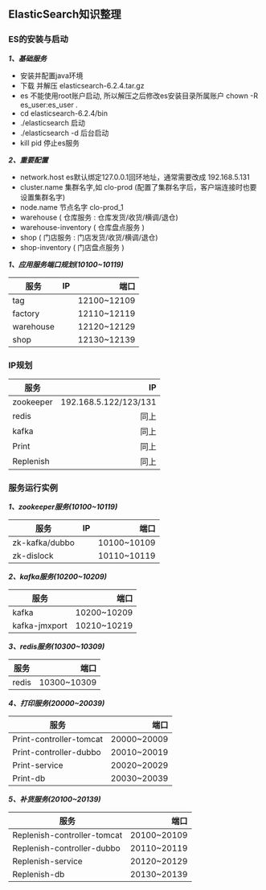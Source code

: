 ## ElasticSearch知识整理

### ES的安装与启动 ###

***1、基础服务***

- 安装并配置java环境
- 下载 并解压 elasticsearch-6.2.4.tar.gz
- es 不能使用root账户启动, 所以解压之后修改es安装目录所属账户 chown -R es_user:es_user .
- cd  elasticsearch-6.2.4/bin
- ./elasticsearch 启动
- ./elasticsearch -d  后台启动
- kill pid  停止es服务

***2、重要配置***

- network.host 
	es默认绑定127.0.0.1回环地址，通常需要改成 192.168.5.131
- cluster.name 集群名字,如 clo-prod  (配置了集群名字后，客户端连接时也要设置集群名字)
- node.name 节点名字 clo-prod_1
- warehouse ( 仓库服务 : 仓库发货/收货/横调/退仓)
- warehouse-inventory ( 仓库盘点服务 )
- shop ( 门店服务 : 门店发货/收货/横调/退仓)
- shop-inventory ( 门店盘点服务 )

***1、应用服务端口规划(10100~10119)***

| 服务        | IP   | 端口   |
| --------   | -----: |-----: |
| tag |   | 12100~12109 |
| factory |   | 12110~12119 |
| warehouse |   | 12120~12129 |
| shop |   | 12130~12139 |


### IP规划

| 服务        | IP   |
| --------   | -----: |
| zookeeper     | 192.168.5.122/123/131 |
| redis     |  同上 |
| kafka     |  同上 |
| Print     |  同上 |
| Replenish     |  同上 |

### 服务运行实例

***1、zookeeper服务(10100~10119)***

| 服务        | IP   | 端口   |
| --------   | -----: |-----: |
| zk-kafka/dubbo |   | 10100~10109 |
| zk-dislock     |    | 10110~10119 |

***2、kafka服务(10200~10209)***

| 服务        | 端口   |
| --------   | -----: |
| kafka     | 10200~10209 |
| kafka-jmxport     | 10210~10219 |

***3、redis服务(10300~10309)***

| 服务        | 端口   |
| --------   | -----: |
| redis     | 10300~10309 |

***4、打印服务(20000~20039)***

| 服务        | 端口   |
| --------   | -----: |
| Print-controller-tomcat     | 20000~20009 |
| Print-controller-dubbo     | 20010~20019 |
| Print-service     | 20020~20029 |
| Print-db     | 20030~20039 |

***5、补货服务(20100~20139)***

| 服务        | 端口   |
| --------   | -----: |
| Replenish-controller-tomcat     | 20100~20109 |
| Replenish-controller-dubbo     | 20110~20119 |
| Replenish-service     | 20120~20129 |
| Replenish-db     | 20130~20139 |


